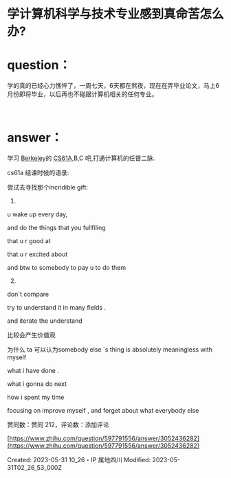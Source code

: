 # 学计算机科学与技术专业感到真命苦怎么办?

# question： <br>
学的真的已经心力憔悴了，一周七天，6天都在熬夜，现在在弄毕业论文，马上6月份即将毕业，以后再也不碰跟计算机相关的任何专业。

<br>

# answer： <br>
学习 [Berkeley](https://zhida.zhihu.com/search?content_id=585074189&content_type=Answer&match_order=1&q=Berkeley&zhida_source=entity)的 [CS61A](https://zhida.zhihu.com/search?content_id=585074189&content_type=Answer&match_order=1&q=CS61A&zhida_source=entity),B,C 吧,打通计算机的任督二脉.

cs61a 结课时候的语录:

尝试去寻找那个incridible gift:

1.

u wake up every day,

and do the things that you fullfiling

that u r good at 

that u r excited about

and btw to somebody to pay u to do them

2.

don`t compare

try to understand it in many fields . 

and iterate the understand

比较会产生价值观

为什么 ta 可以认为somebody else `s thing is absolutely meaningless with myself

what i have done .

what i gonna do next

how i spent my time 

focusing on improve myself , and forget about what everybody else



 赞同数：赞同 212，评论数：添加评论
<br>

[https://www.zhihu.com/question/597791556/answer/3052436282](https://www.zhihu.com/question/597791556/answer/3052436282)<br>



Created: 2023-05-31 10_26・IP 属地四川
Modified: 2023-05-31T02_26_53_000Z
